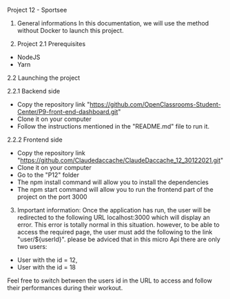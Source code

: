 


Project 12 -  Sportsee

1. General informations
    In this documentation, we will use the method without Docker to launch this project.

2. Project
 2.1 Prerequisites
  - NodeJS
  - Yarn
 
 2.2 Launching the project
 
 2.2.1 Backend side
  - Copy the repository link "https://github.com/OpenClassrooms-Student-Center/P9-front-end-dashboard.git"
  - Clone it on your computer
  - Follow the instructions mentioned in the "README.md" file to run it.
 
 2.2.2 Frontend side
  - Copy the repository link "https://github.com/Claudedaccache/ClaudeDaccache_12_30122021.git"
  - Clone it on your computer
  - Go to the "P12" folder
  - The npm install command will allow you to install the dependencies
  - The npm start command will allow you to run the frontend part of the project on the port 3000

3. Important information:
 Once the application has run, the user will be redirected to the following URL localhost:3000 which will display an error. This error is totally normal in this situation. however, to be able to access the required page, the user must add the following to the link "user/${userId}". please be adviced that in this micro Api there are only two users:
 - User with the id = 12,
 - User with the id = 18

Feel free to switch between the users id in the URL to access and follow their performances during their workout.
